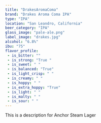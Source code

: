 ```yaml
---
title: "DrakesAromaComa"
brand: "Drakes Aroma Coma IPA"
type: "IPA"
location: "San Leandro, California"
beer_category: "IPA"
glass_image: "pale-ale.png"
label_image: "drakes.jpg"
alcohol: "6.8%"
ibu: "75"
flavor_profile:
 - is_bitter: ""
 - is_strong: "True "
 - is_sweet: " "
 - is_balanced: "True"
 - is_light_crisp: " "
 - is_creamy: " "
 - is_hoppy: " "
 - is_extra_hoppy: "True"
 - is_light: " "
 - is_malty: " "
 - is_sour: " "
---
```


This is a description for Anchor Steam Lager